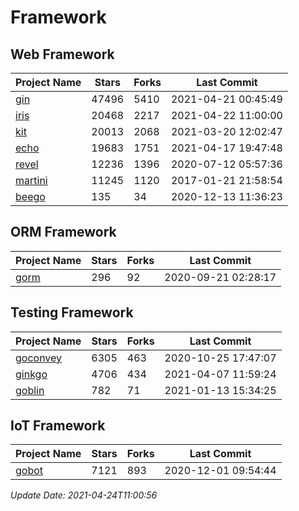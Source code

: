 # Framework

## Web Framework
| Project Name | Stars | Forks | Last Commit |
| ------------ | ----- | ----- | ----------- |
| [gin](https://github.com/gin-gonic/gin) | 47496 | 5410 | 2021-04-21 00:45:49 |
| [iris](https://github.com/kataras/iris) | 20468 | 2217 | 2021-04-22 11:00:00 |
| [kit](https://github.com/go-kit/kit) | 20013 | 2068 | 2021-03-20 12:02:47 |
| [echo](https://github.com/labstack/echo) | 19683 | 1751 | 2021-04-17 19:47:48 |
| [revel](https://github.com/revel/revel) | 12236 | 1396 | 2020-07-12 05:57:36 |
| [martini](https://github.com/go-martini/martini) | 11245 | 1120 | 2017-01-21 21:58:54 |
| [beego](https://github.com/astaxie/beego) | 135 | 34 | 2020-12-13 11:36:23 |

## ORM Framework
| Project Name | Stars | Forks | Last Commit |
| ------------ | ----- | ----- | ----------- |
| [gorm](https://github.com/jinzhu/gorm) | 296 | 92 | 2020-09-21 02:28:17 |

## Testing Framework
| Project Name | Stars | Forks | Last Commit |
| ------------ | ----- | ----- | ----------- |
| [goconvey](https://github.com/smartystreets/goconvey) | 6305 | 463 | 2020-10-25 17:47:07 |
| [ginkgo](https://github.com/onsi/ginkgo) | 4706 | 434 | 2021-04-07 11:59:24 |
| [goblin](https://github.com/franela/goblin) | 782 | 71 | 2021-01-13 15:34:25 |

## IoT Framework
| Project Name | Stars | Forks | Last Commit |
| ------------ | ----- | ----- | ----------- |
| [gobot](https://github.com/hybridgroup/gobot) | 7121 | 893 | 2020-12-01 09:54:44 |

*Update Date: 2021-04-24T11:00:56*